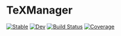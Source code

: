 # TeXManager

[![Stable](https://img.shields.io/badge/docs-stable-blue.svg)](https://kaipartmann.github.io/TeXManager.jl/stable/)
[![Dev](https://img.shields.io/badge/docs-dev-blue.svg)](https://kaipartmann.github.io/TeXManager.jl/dev/)
[![Build Status](https://github.com/kaipartmann/TeXManager.jl/actions/workflows/CI.yml/badge.svg?branch=main)](https://github.com/kaipartmann/TeXManager.jl/actions/workflows/CI.yml?query=branch%3Amain)
[![Coverage](https://codecov.io/gh/kaipartmann/TeXManager.jl/branch/main/graph/badge.svg)](https://codecov.io/gh/kaipartmann/TeXManager.jl)
